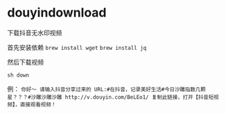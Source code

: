 # douyindownload
下载抖音无水印视频

首先安装依赖
`brew install wget`
`brew install jq`

然后下载视频 

`sh down`

例：
`你好～ 请输入抖音分享过来的 URL:#在抖音，记录美好生活#今日沙雕指数几颗星？？？#沙雕沙雕沙雕 http://v.douyin.com/BeLEo1/ 复制此链接，打开【抖音短视频】，直接观看视频！`

